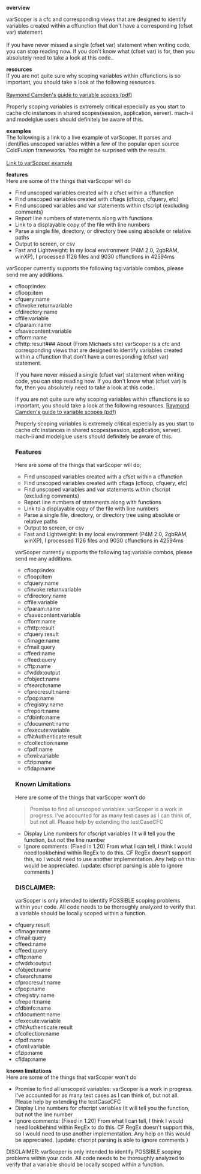 <div class="date"><b>overview</b></div>
	<div class="body">
	<p>varScoper is a cfc and corresponding views that are designed to identify variables created within a cffunction that don't have a corresponding (cfset var) statement.
<br><br>
If you have never missed a single (cfset var) statement when writing code, you can stop reading now.  If you don't know what (cfset var) is for, then you absolutely need to take a look at this code..</p><p>
</div>
<div class="date"><b>resources</b></div>
<div class="body">
If you are not quite sure why scoping variables within cffunctions is so important, you should take a look at the following resources. 
<br><br>
<a href="/web/20091119220726/http://ray.camdenfamily.com/downloads/cfcscopes.pdf">Raymond Camden's guide to variable scopes (pdf)</a></p><p>
Properly scoping variables is extremely critical especially as you start to cache cfc instances in shared scopes(session, application, server).  mach-ii and modelglue users should definitely be aware of this.</p><p></div>
<div class="date"><b>examples</b></div>
<div class="body">
The following is a link to a live example of varScoper.  It parses and identifies unscoped variables within a few of the popular open source ColdFusion frameworks.  You might be surprised with the results.
<br><br>
<a href="examples/varScoper.cfm">Link to varScoper example</a></p><p>
</div>
<div class="date"><b>features</b></div>
<div class="body">
Here are some of the things that varScoper will do</p><p><ul></p><p><li>Find unscoped variables created with a cfset within a cffunction</li>
   <li>Find unscoped variables created with cftags (cfloop, cfquery, etc)</li>
<li>Find unscoped variables and var statements within cfscript (excluding comments)</li>
   <li>Report line numbers of statements along with functions</li>
   <li>Link to a displayable copy of the file with line numbers</li>
   <li>Parse a single file, directory, or directory tree using absolute or relative paths</li>
   <li>Output to screen, or csv</li>
   <li>Fast and Lightweight: In my local environment (P4M 2.0, 2gbRAM, winXP), I processed 1126 files and 9030 cffunctions in 42594ms 
</ul>
varScoper currently supports the following tag:variable combos, please send me any additions.
<ul>
<li>cfloop:index
<li>cfloop:item
<li>cfquery:name
<li>cfinvoke:returnvariable
<li>cfdirectory:name
<li>cffile:variable
<li>cfparam:name
<li>cfsavecontent:variable
<li>cfform:name
<li>cfhttp:result### About (From Michaels site)
varScoper is a cfc and corresponding views that are designed to identify variables created within a cffunction that don't have a corresponding (cfset var) statement.

If you have never missed a single (cfset var) statement when writing code, you can stop reading now.  If you don't know what (cfset var) is for, then you absolutely need to take a look at this code..

If you are not quite sure why scoping variables within cffunctions is so important, you should take a look at the following resources. 
[Raymond Camden's guide to variable scopes (pdf)](/http://ray.camdenfamily.com/downloads/cfcscopes.pdf/)

Properly scoping variables is extremely critical especially as you start to cache cfc instances in shared scopes(session, application, server).  mach-ii and modelglue users should definitely be aware of this.

### Features
Here are some of the things that varScoper will do;

* Find unscoped variables created with a cfset within a cffunction
* Find unscoped variables created with cftags (cfloop, cfquery, etc)
* Find unscoped variables and var statements within cfscript (excluding comments)
* Report line numbers of statements along with functions
* Link to a displayable copy of the file with line numbers
* Parse a single file, directory, or directory tree using absolute or relative paths
* Output to screen, or csv
* Fast and Lightweight: In my local environment (P4M 2.0, 2gbRAM, winXP), I processed 1126 files and 9030 cffunctions in 42594ms 

varScoper currently supports the following tag:variable combos, please send me any additions.
- cfloop:index
- cfloop:item
- cfquery:name
- cfinvoke:returnvariable
- cfdirectory:name
- cffile:variable
- cfparam:name
- cfsavecontent:variable
- cfform:name
- cfhttp:result
- cfquery:result
- cfimage:name
- cfmail:query
- cffeed:name
- cffeed:query
- cfftp:name
- cfwddx:output
- cfobject:name
- cfsearch:name
- cfprocresult:name
- cfpop:name
- cfregistry:name
- cfreport:name
- cfdbinfo:name
- cfdocument:name
- cfexecute:variable
- cfNtAuthenticate:result
- cfcollection:name
- cfpdf:name
- cfxml:variable
- cfzip:name
- cfldap:name

### Known Limitations

Here are some of the things that varScoper won't do
>Promise to find all unscoped variables: varScoper is a work in progress.  I've accounted for as many test cases as I can think of, but not all.  Please help by extending the testCaseCFC
* Display Line numbers for cfscript variables (It will tell you the function, but not the line number
* Ignore comments: (Fixed in 1.20) From what I can tell, I think I would need lookbehind within RegEx to do this.  CF RegEx doesn't support this, so I would need to use another implementation.  Any help on this would be appreciated.  (update: cfscript parsing is able to ignore comments )

### DISCLAIMER: 
varScoper is only intended to identify POSSIBLE scoping problems within your code.  All code needs to be thoroughly analyzed to verify that a variable should be locally scoped within a function.
<li>cfquery:result<li>
cfimage:name<li>
cfmail:query<li>
cffeed:name<li>
cffeed:query<li>
cfftp:name<li>
cfwddx:output<li>
cfobject:name<li>
cfsearch:name<li>
cfprocresult:name<li>
cfpop:name<li>
cfregistry:name<li>
cfreport:name<li>
cfdbinfo:name<li>
cfdocument:name<li>
cfexecute:variable<li>
cfNtAuthenticate:result<li>
cfcollection:name<li>
cfpdf:name<li>
cfxml:variable<li>
cfzip:name<li>
cfldap:name</p><p></ul></p><p>
</div>
<div class="date"><b>known limitations</b></div>
<div class="body">
Here are some of the things that varScoper won't do
<ul>
   <li>Promise to find all unscoped variables: varScoper is a work in progress.  I've accounted for as many test cases as I can think of, but not all.  Please help by extending the testCaseCFC</li>
   <li>Display Line numbers for cfscript variables (It will tell you the function, but not the line number</li>
   <li>Ignore comments: (Fixed in 1.20) From what I can tell, I think I would need lookbehind within RegEx to do this.  CF RegEx doesn't support this, so I would need to use another implementation.  Any help on this would be appreciated.  (update: cfscript parsing is able to ignore comments )
</ul></p><p>DISCLAIMER: varScoper is only intended to identify POSSIBLE scoping problems within your code.  All code needs to be thoroughly analyzed to verify that a variable should be locally scoped within a function.</p><p>
</div>
